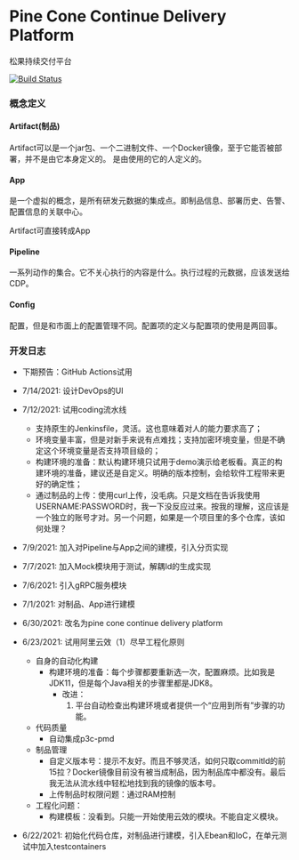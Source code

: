 Pine Cone Continue Delivery Platform
===

松果持续交付平台

[![Build Status](https://img.shields.io/endpoint.svg?url=https%3A%2F%2Factions-badge.atrox.dev%2Fcd-in-practice%2Fpine-cone-continue-delivery-platform%2Fbadge&style=popout-square)](https://actions-badge.atrox.dev/cd-in-practice/pine-cone-continue-delivery-platform/goto)


### 概念定义
#### Artifact(制品)
Artifact可以是一个jar包、一个二进制文件、一个Docker镜像，至于它能否被部署，并不是由它本身定义的。
是由使用的它的人定义的。

#### App
是一个虚拟的概念，是所有研发元数据的集成点。即制品信息、部署历史、告警、配置信息的关联中心。

Artifact可直接转成App

#### Pipeline
一系列动作的集合。它不关心执行的内容是什么。执行过程的元数据，应该发送给CDP。

#### Config
配置，但是和市面上的配置管理不同。配置项的定义与配置项的使用是两回事。



### 开发日志
* 下期预告：GitHub Actions试用
* 7/14/2021: 设计DevOps的UI
* 7/12/2021: 试用coding流水线
    * 支持原生的Jenkinsfile，灵活。这也意味着对人的能力要求高了；
    * 环境变量丰富，但是对新手来说有点难找；支持加密环境变量，但是不确定这个环境变量是否支持项目级的；
    * 构建环境的准备：默认构建环境只试用于demo演示给老板看。真正的构建环境的准备，建议还是自定义。明确的版本控制，会给软件工程带来更好的确定性；
    * 通过制品的上传：使用curl上传，没毛病。只是文档在告诉我使用USERNAME:PASSWORD时，我一下没反应过来。按我的理解，这应该是一个独立的账号才对。另一个问题，如果是一个项目里的多个仓库，该如何处理？
    
* 7/9/2021: 加入对Pipeline与App之间的建模，引入分页实现
* 7/7/2021: 加入Mock模块用于测试，解耦Id的生成实现
* 7/6/2021: 引入gRPC服务模块
* 7/1/2021: 对制品、App进行建模
* 6/30/2021: 改名为pine cone continue delivery platform
* 6/23/2021: 试用阿里云效（1）尽早工程化原则 
    * 自身的自动化构建
        * 构建环境的准备：每个步骤都要重新选一次，配置麻烦。比如我是JDK11，但是每个Java相关的步骤里都是JDK8。
            * 改进：
                1. 平台自动检查出构建环境或者提供一个“应用到所有”步骤的功能。
    * 代码质量
        * 自动集成p3c-pmd
    * 制品管理
        * 自定义版本号：提示不友好。而且不够灵活，如何只取commitId的前15拉？Docker镜像目前没有被当成制品，因为制品库中都没有。最后我无法从流水线中轻松地找到我的镜像的版本号。
        * 上传制品时权限问题：通过RAM控制
    * 工程化问题：
        * 构建模板：没看到。只能一开始使用云效的模块。不能自定义模块。
    
* 6/22/2021: 初始化代码仓库，对制品进行建模，引入Ebean和IoC，在单元测试中加入testcontainers



